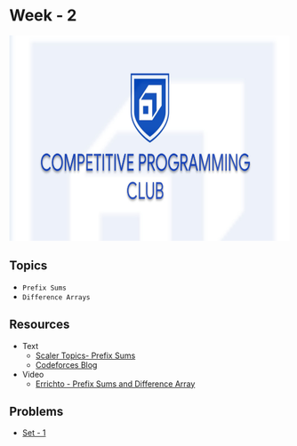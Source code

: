 # Week - 2

<img src="../Assets/cover.jpeg" height="370px" width="800px">

## Topics
- `Prefix Sums`
- `Difference Arrays`

## Resources
- Text
    - [Scaler Topics- Prefix Sums](https://www.scaler.com/topics/prefix-sum/)
    - [Codeforces Blog](https://codeforces.com/blog/entry/78762)
- Video
    - [Errichto - Prefix Sums and Difference Array](https://www.youtube.com/watch?v=PhgtNY_-CiY)

## Problems
- [Set - 1](./Set-1.md)
